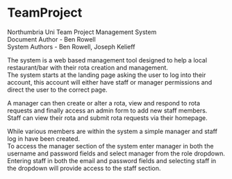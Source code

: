 # TeamProject
Northumbria Uni Team Project Management System <br>
Document Author - Ben Rowell <br>
System Authors - Ben Rowell, Joseph Kelieff 

The system is a web based management tool designed to help a local restaurant/bar with their rota creation and management. <br>
The system starts at the landing page asking the user to log into their account, this account will either have staff or manager permissions
and direct the user to the correct page. <br> 

A manager can then create or alter a rota, view and respond to rota requests and finally access an admin form to add new staff members. <br> 
Staff can view their rota and submit rota requests via their homepage. 

While various members are within the system a simple manager and staff log in have been created.<br> 
To access the manager section of the system enter manager in both the username and password fields and select manager from the role dropdown.<br>
Entering staff in both the email and password fields and selecting staff in the dropdown will provide access to the staff section. 
